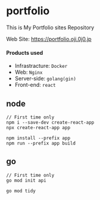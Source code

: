 # portfolio

This is My Portfolio sites Repository

Web Site: https://portfolio.oji.0j0.jp

#### Products used

* Infrastracture: `Docker`
* Web: `Nginx`
* Server-side: `golang(gin)`
* Front-end: `react`

## node

```
// First time only
npm i --save-dev create-react-app
npx create-react-app app
```

```
npm install --prefix app
npm run --prefix app build
```

## go

```
// First time only
go mod init api
```

```
go mod tidy
```

